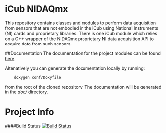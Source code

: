 iCub NIDAQmx
============

This repository contains classes and modules to perform data acquisition from sensors that are not embodied in the iCub using National Instruments (NI) cards and proprietary libraries.
There is one iCub module which relies on a C++ wrapper of the NIDAQmx proprietary NI data acquisition API to acquire data from such sensors.


##Documentation
The documentation for the project modules can be found [here](http://joernano.github.io/icub-nidaqmx/doc/html/modules.html).

Altenatively you can generate the documentation locally by running:
```bash
    doxygen conf/Doxyfile
```
from the root of the cloned repository.
The documentation will be generated in the _doc/_ directory.


Project Info
============

####Build Status
[![Build Status](https://travis-ci.org/JoErNanO/icub-nidaqmx.svg?branch=master)](https://travis-ci.org/JoErNanO/icub-nidaqmx)
